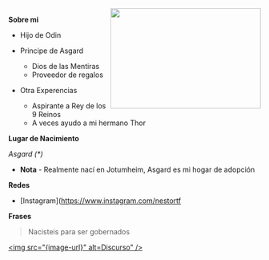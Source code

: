 
<img align="right" src="https://th.bing.com/th/id/R.6e06ec58731040d9fb71d2a891aa0242?rik=HouY4MP8F%2b84%2fQ&riu=http%3a%2f%2fcdn1.radiosantafe.com%2fwp-content%2fuploads%2f2014%2f07%2fAsgard.jpg&ehk=H3dzMGhB8H0e%2bDMwjapbZHAM6wogiKNUXIKr3oEeY9Q%3d&risl=&pid=ImgRaw&r=0"  width="300" height="200" align="middle" />




__Sobre mi__
* Hijo de Odin
* Principe de Asgard
  * Dios de las Mentiras
  * Proveedor de regalos


* Otra Experencias
  * Aspirante a Rey de los 9 Reinos
  * A veces ayudo a mi hermano Thor

__Lugar de Nacimiento__

_Asgard (*)_



* __Nota__ - Realmente nací en Jotumheim, Asgard es mi hogar de adopción

__Redes__

* [Instagram](https://www.instagram.com/nestortf

__Frases__

> Nacisteis para ser gobernados

<a href="https://www.youtube.com/watch?v=_3CZExnn8MI" title="Mi mejor momento"><img src="{image-url}" alt=Discurso" /></a>

